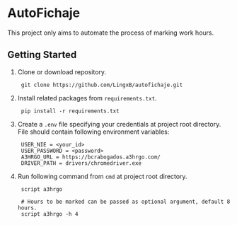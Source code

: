 # AutoFichaje

This project only aims to automate the process of marking work hours.

## Getting Started

1. Clone or download repository.

        git clone https://github.com/LingxB/autofichaje.git
    
2. Install related packages from `requirements.txt`.

        pip install -r requirements.txt
        
3. Create a `.env` file specifying your credentials at project root directory. File should contain following
environment variables:
    
        USER_NIE = <your_id>
        USER_PASSWORD = <password>
        A3HRGO_URL = https://bcrabogados.a3hrgo.com/
        DRIVER_PATH = drivers/chromedriver.exe
        
4. Run following command from `cmd` at project root directory.

        script a3hrgo
        
        # Hours to be marked can be passed as optional argument, default 8 hours.
        script a3hrgo -h 4

